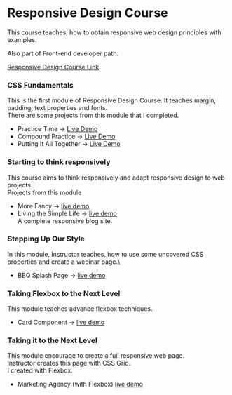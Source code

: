 # Responsive Design Course

This course teaches, how to obtain responsive web design principles with examples.

Also part of Front-end developer path.

[Responsive Design Course Link](https://scrimba.com/learn/responsive)

### CSS Fundamentals

This is the first module of Responsive Design Course. It teaches margin, padding, text properties and fonts.\
There are some projects from this module that I completed.

- Practice Time -> [Live Demo](https://muhammedogz.github.io/Scrimba-Responsive-Design/Responsive-Design/CSS-Fundamentals/Practice-Time/)
- Compound Practice -> [Live Demo](https://muhammedogz.github.io/Scrimba-Responsive-Design/Responsive-Design/CSS-Fundamentals/Compound-Practice/)
- Putting It All Together -> [Live Demo](https://muhammedogz.github.io/Scrimba-Responsive-Design/Responsive-Design/CSS-Fundamentals/Putting-It-All-Together)

### Starting to think responsively

This course aims to think responsively and adapt responsive design to web projects\
Projects from this module

- More Fancy -> [live demo](https://muhammedogz.github.io/Scrimba-Responsive-Design/Responsive-Design/Starting-to-think-responsively/More-Fancy/)
- Living the Simple Life -> [live demo](https://muhammedogz.github.io/Scrimba-Responsive-Design/Responsive-Design/Starting-to-think-responsively/Living-The-Simple-Life/)\
    A complete responsive blog site.

### Stepping Up Our Style

In this module, Instructor teaches, how to use some uncovered CSS properties and create a webinar page.\

- BBQ Splash Page -> [live demo](https://muhammedogz.github.io/Scrimba-Responsive-Design/Responsive-Design/Stepping-up-our-style/BBQ-Splash/index.html)

### Taking Flexbox to the Next Level

This module teaches advance flexbox techniques.

- Card Component -> [live demo](https://muhammedogz.github.io/Scrimba-Responsive-Design/Responsive-Design/Taking-Flexbox-to-Next-Level/)  

### Taking it to the Next Level

This module encourage to create a full responsive web page.\
Instructor creates this page with CSS Grid.\
I created with Flexbox.

- Marketing Agency (with Flexbox) [live demo](https://muhammedogz.github.io/Scrimba-Responsive-Design/Responsive-Design/Taking-It-Next-Level/Flexbox/index.html)
  
